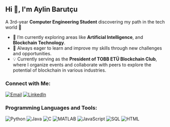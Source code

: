 ## Hi 👋, I'm **Aylin Barutçu**

A 3rd-year **Computer Engineering Student** discovering my path in the tech world 🌟

- 🌱 I’m currently exploring areas like **Artificial Intelligence**, and **Blockchain Technology**.
- 🚀 Always eager to learn and improve my skills through new challenges and opportunities.
- 💡 Currently serving as the **President of TOBB ETÜ Blockchain Club**, where I organize events and collaborate with peers to explore the potential of blockchain in various industries.

### Connect with Me:
[![Email](https://img.icons8.com/fluent/48/000000/email.png)](mailto:aylinbarutcu6@gmail.com) 
[![LinkedIn](https://img.icons8.com/fluent/48/000000/linkedin.png)](https://www.linkedin.com/in/aylin-barut%C3%A7u-129113322/)

### Programming Languages and Tools:
![Python](https://img.icons8.com/color/48/000000/python.png)
![Java](https://img.icons8.com/color/48/000000/java-coffee-cup-logo.png)
![C](https://img.icons8.com/color/48/000000/c-programming.png)
![MATLAB](https://img.icons8.com/nolan/48/matlab.png)
![JavaScript](https://img.icons8.com/color/48/000000/javascript.png)
![SQL](https://img.icons8.com/external-soft-fill-juicy-fish/60/000000/external-sql-coding-and-development-soft-fill-soft-fill-juicy-fish.png)
![HTML](https://img.icons8.com/color/48/000000/html-5.png)



